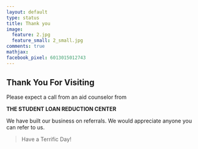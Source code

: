 ```yaml
---
layout: default
type: status
title: Thank you
image:
  feature: 2.jpg
  feature_small: 2_small.jpg
comments: true
mathjax:
facebook_pixel: 6013015012743
---
```


## Thank You For Visiting

Please expect a call from an aid counselor from

**THE STUDENT LOAN REDUCTION CENTER**

We have built our business on referrals.
We would appreciate anyone you can refer to us.

> Have a Terrific Day!